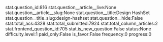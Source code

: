 stat.question_id:816
stat.question__article__live:None
stat.question__article__slug:None
stat.question__title:Design HashSet
stat.question__title_slug:design-hashset
stat.question__hide:False
stat.total_acs:4328
stat.total_submitted:7924
stat.total_column_articles:2
stat.frontend_question_id:705
stat.is_new_question:False
status:None
difficulty.level:1
paid_only:False
is_favor:False
frequency:0
progress:0
